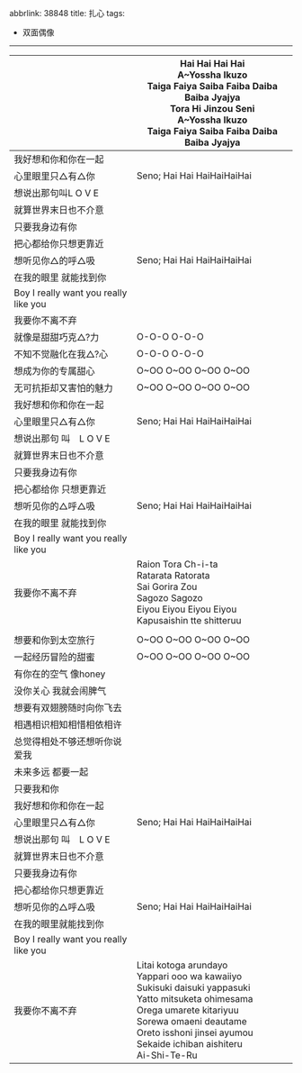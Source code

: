 abbrlink: 38848
title: 扎心
tags:
  - 双面偶像
---
|      |Hai Hai Hai Hai<br>A~Yossha Ikuzo<br>Taiga Faiya Saiba Faiba Daiba Baiba Jyajya<br>Tora Hi Jinzou Seni<br>A~Yossha Ikuzo<br>Taiga Faiya Saiba Faiba Daiba Baiba Jyajya|
|--|--|
|我好想和你和你在一起|      |
|心里眼里只△有△你|Seno; Hai Hai HaiHaiHaiHai|
|想说出那句叫L O V E|      |
|就算世界末日也不介意|      |
|只要我身边有你|      |
|把心都给你只想更靠近|      |
|想听见你△的呼△吸|Seno; Hai Hai HaiHaiHaiHai|
|在我的眼里 就能找到你|      |
|Boy I really want you really like you|      |
|我要你不离不弃|      |
|就像是甜甜巧克△?力|O-O-O O-O-O|
|不知不觉融化在我△?心|O-O-O O-O-O|
|想成为你的专属甜心|O~OO O~OO O~OO O~OO|
|无可抗拒却又害怕的魅力|O~OO O~OO O~OO O~OO|
|我好想和你和你在一起|      |
|心里眼里只△有△你|Seno; Hai Hai HaiHaiHaiHai|
|想说出那句 叫　L O V E|      |
|就算世界末日也不介意|      |
|只要我身边有你|      |
|把心都给你 只想更靠近|      |
|想听见你的△呼△吸|Seno; Hai Hai HaiHaiHaiHai|
|在我的眼里 就能找到你|      |
|Boy I really want you really like you|      |
|我要你不离不弃|Raion Tora Ch-i-ta<br>Ratarata Ratorata<br>Sai Gorira Zou<br>Sagozo Sagozo<br>Eiyou Eiyou Eiyou Eiyou<br>Kapusaishin tte shitteruu|
|      |      |
|想要和你到太空旅行|O~OO O~OO O~OO O~OO|
|一起经历冒险的甜蜜|O~OO O~OO O~OO O~OO|
|有你在的空气 像honey|      |
|没你关心 我就会闹脾气|      |
|想要有双翅膀随时向你飞去|      |
|相遇相识相知相惜相依相许|      |
|总觉得相处不够还想听你说爱我|      |
|未来多远 都要一起|      |
|只要我和你|      |
|我好想和你和你在一起|      |
|心里眼里只△有△你|Seno; Hai Hai HaiHaiHaiHai|
|想说出那句 叫　L O V E|      |
|就算世界末日也不介意|      |
|只要我身边有你|      |
|把心都给你只想更靠近|      |
|想听见你的△呼△吸|Seno; Hai Hai HaiHaiHaiHai|
|在我的眼里就能找到你|      |
|Boy I really want you really like you|      |
|我要你不离不弃|Litai kotoga arundayo<br>Yappari ooo wa kawaiiyo<br>Sukisuki daisuki yappasuki<br>Yatto mitsuketa ohimesama<br>Orega umarete kitariyuu<br>Sorewa omaeni deautame<br>Oreto isshoni jinsei ayumou<br>Sekaide ichiban aishiteru<br>Ai-Shi-Te-Ru|